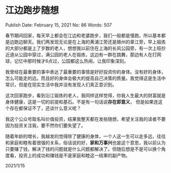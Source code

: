# 江边跑步随想

Publish Date: February 15, 2021
No: 86
Words: 507

春节期间回家，每天早上都会在江边和老婆跑步，我们一般都是慢跑，所以基本都是边跑边聊天。我们两发现无论是在上海的黄浦江旁还是赣州的章江旁，早上锻炼的大部分都是上了岁数的老人，想想我以前住在上海的长风公园旁，有一次上班抄近道从公园中穿过，满公园的老人在锻炼，这边有一群在跳舞，那边有人在打网球，记忆中那时候才6点过，公园都这么热闹，让我印象深刻。

我曾经在最重要的事中表达了最重要的事情是好好投资你的身体。没有好的身体，怎么可能走的远。而且好的身体会极大的提高自己决策的质量。我觉得这是生活中常识，但是在现实生活中我并没有发现人们真正意识到。

这次回家跑步，看到沿江锻炼的老人，我同样这样觉得，你我人生最大的财富就是身体健康，这是一切的前提和基石。不是有一句话说**存在即意义**， 但是如果连这个存在都保证不了，还谈什么意义呢？

我这个公众号取名叫价值投资，结果我整天都在发些随想，希望关注我的读者不要因为投资关注我，要不然你们要失望了。

随着年龄的增长，我越发的觉得除了健康的身体，一个人这一生可以走多远，往往和家庭和睦有着很强的关系，俗话说的好，**家和万事兴**也是这个意思，我以前认为只要赚了钱，解决了钱的问题就是什么问题都解决了。但随后想是不是可以换个角度看，投资上的成功和赚钱是不是家庭和睦这一结果的副产物。

2021/1/15
